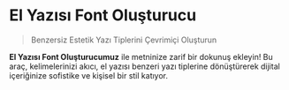 # El Yazısı Font Oluşturucu

> Benzersiz Estetik Yazı Tiplerini Çevrimiçi Oluşturun

**El Yazısı Font Oluşturucumuz** ile metninize zarif bir dokunuş ekleyin! Bu araç, kelimelerinizi akıcı, el yazısı benzeri yazı tiplerine dönüştürerek dijital içeriğinize sofistike ve kişisel bir stil katıyor.